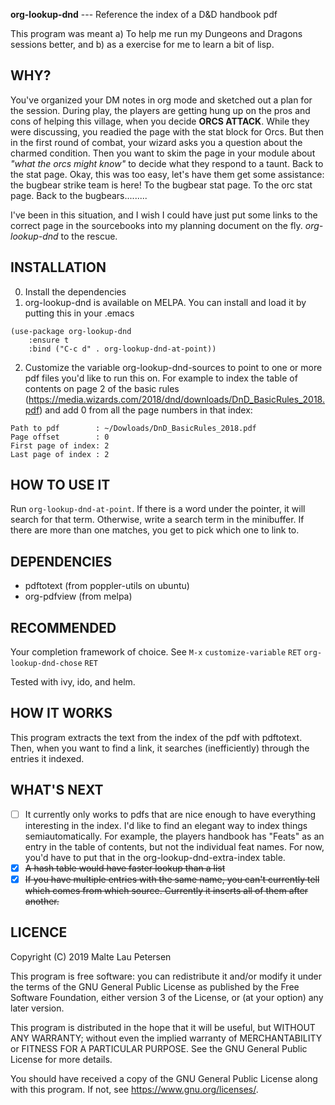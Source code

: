 **org-lookup-dnd** --- Reference the index of a D&D handbook pdf

This program was meant a) To help me run my Dungeons and Dragons sessions
better, and b) as a exercise for me to learn a bit of lisp.

## WHY?
You've organized your DM notes in org mode and sketched out a plan for the session.
During play, the players are getting hung up on the pros and cons of helping this 
village, when you decide **ORCS ATTACK**. While they were discussing, you readied 
the page with the stat block for Orcs. But then in the first round of combat, your 
wizard asks you a question about the charmed condition. Then you want to skim 
the page in your module about *"what the orcs might know"* to decide what they 
respond to a taunt. Back to the stat page. Okay, this was too easy, let's have 
them get some assistance: the bugbear strike team is here! To the bugbear stat page. 
To the orc stat page. Back to the bugbears.........

I've been in this situation, and I wish I could have just put some links to 
the correct page in the sourcebooks into my planning document on the fly. 
*org-lookup-dnd* to the rescue.

## INSTALLATION
0. Install the dependencies
1. org-lookup-dnd is available on MELPA. You can install and load it
   by putting this in your .emacs

```emacs-lisp
(use-package org-lookup-dnd
    :ensure t
    :bind ("C-c d" . org-lookup-dnd-at-point))
```

2. Customize the variable org-lookup-dnd-sources to point to
one or more pdf files you'd like to run this on.  For example
to index the table of contents on page 2 of the basic rules
(https://media.wizards.com/2018/dnd/downloads/DnD_BasicRules_2018.pdf)
and add 0 from all the page numbers in that index:

```
Path to pdf        : ~/Dowloads/DnD_BasicRules_2018.pdf
Page offset        : 0
First page of index: 2
Last page of index : 2
```

## HOW TO USE IT
Run `org-lookup-dnd-at-point`. If there is a word under the pointer, it will search for that term. Otherwise, write a search term in the minibuffer. If there are more than one matches, you get to pick which one to link to.

## DEPENDENCIES
- pdftotext (from poppler-utils on ubuntu)
- org-pdfview (from melpa)

## RECOMMENDED
Your completion framework of choice. See `M-x` `customize-variable` `RET` `org-lookup-dnd-chose` `RET`

Tested with ivy, ido, and helm.

## HOW IT WORKS
This program extracts the text from the index of the pdf with pdftotext. 
Then, when you want to find a link, it searches (inefficiently) through 
the entries it indexed.

## WHAT'S NEXT
- [ ] It currently only works to pdfs that are nice enough to have everything 
interesting in the index. I'd like to find an elegant way to index things 
semiautomatically. For example, the players handbook has "Feats" as an 
entry in the table of contents, but not the individual feat names. For now, 
you'd have to put that in the org-lookup-dnd-extra-index table.
- [x] ~~A hash table would have faster lookup than a list~~
- [x] ~~If you have multiple entries with the same name, you can't currently tell 
which comes from which source. Currently it inserts all of them after another.~~

## LICENCE
Copyright (C) 2019 Malte Lau Petersen

This program is free software: you can redistribute it and/or modify
it under the terms of the GNU General Public License as published by
the Free Software Foundation, either version 3 of the License, or
(at your option) any later version.

This program is distributed in the hope that it will be useful,
but WITHOUT ANY WARRANTY; without even the implied warranty of
MERCHANTABILITY or FITNESS FOR A PARTICULAR PURPOSE.  See the
GNU General Public License for more details.

You should have received a copy of the GNU General Public License
along with this program.  If not, see <https://www.gnu.org/licenses/>.
